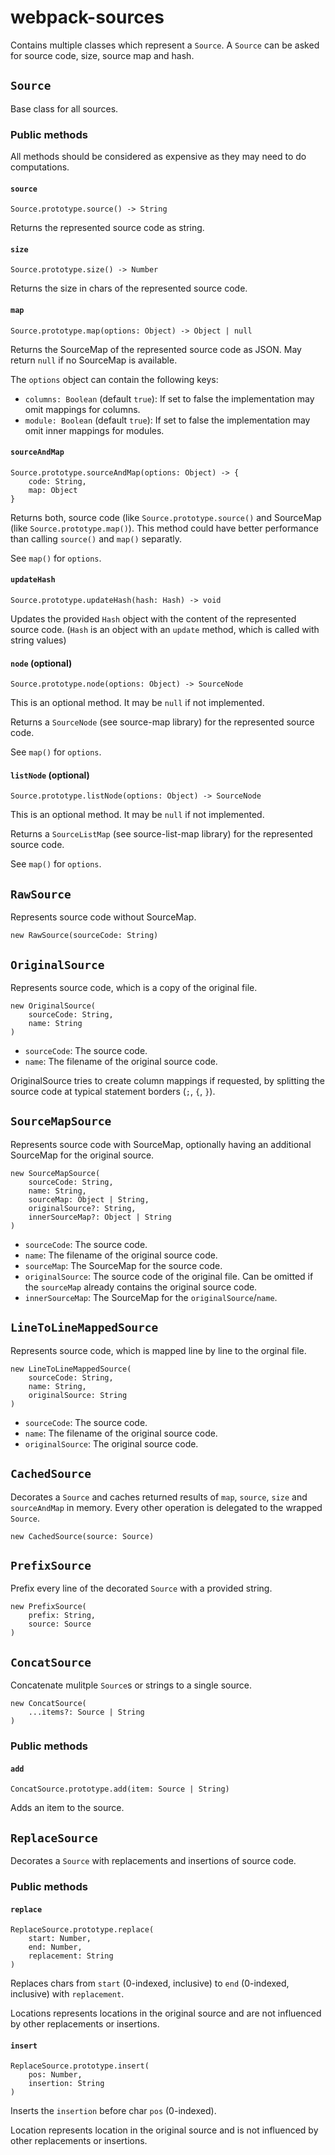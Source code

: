 webpack-sources
===============

Contains multiple classes which represent a `Source`. A `Source` can be asked for source code, size, source map and hash.

`Source`
--------

Base class for all sources.

### Public methods

All methods should be considered as expensive as they may need to do computations.

#### `source`

    Source.prototype.source() -> String

Returns the represented source code as string.

#### `size`

    Source.prototype.size() -> Number

Returns the size in chars of the represented source code.

#### `map`

    Source.prototype.map(options: Object) -> Object | null

Returns the SourceMap of the represented source code as JSON. May return `null` if no SourceMap is available.

The `options` object can contain the following keys:

-   `columns: Boolean` (default `true`): If set to false the implementation may omit mappings for columns.
-   `module: Boolean` (default `true`): If set to false the implementation may omit inner mappings for modules.

#### `sourceAndMap`

    Source.prototype.sourceAndMap(options: Object) -> {
        code: String,
        map: Object
    }

Returns both, source code (like `Source.prototype.source()` and SourceMap (like `Source.prototype.map()`). This method could have better performance than calling `source()` and `map()` separatly.

See `map()` for `options`.

#### `updateHash`

    Source.prototype.updateHash(hash: Hash) -> void

Updates the provided `Hash` object with the content of the represented source code. (`Hash` is an object with an `update` method, which is called with string values)

#### `node` (optional)

    Source.prototype.node(options: Object) -> SourceNode

This is an optional method. It may be `null` if not implemented.

Returns a `SourceNode` (see source-map library) for the represented source code.

See `map()` for `options`.

#### `listNode` (optional)

    Source.prototype.listNode(options: Object) -> SourceNode

This is an optional method. It may be `null` if not implemented.

Returns a `SourceListMap` (see source-list-map library) for the represented source code.

See `map()` for `options`.

`RawSource`
-----------

Represents source code without SourceMap.

    new RawSource(sourceCode: String)

`OriginalSource`
----------------

Represents source code, which is a copy of the original file.

    new OriginalSource(
        sourceCode: String,
        name: String
    )

-   `sourceCode`: The source code.
-   `name`: The filename of the original source code.

OriginalSource tries to create column mappings if requested, by splitting the source code at typical statement borders (`;`, `{`, `}`).

`SourceMapSource`
-----------------

Represents source code with SourceMap, optionally having an additional SourceMap for the original source.

    new SourceMapSource(
        sourceCode: String,
        name: String,
        sourceMap: Object | String,
        originalSource?: String,
        innerSourceMap?: Object | String
    )

-   `sourceCode`: The source code.
-   `name`: The filename of the original source code.
-   `sourceMap`: The SourceMap for the source code.
-   `originalSource`: The source code of the original file. Can be omitted if the `sourceMap` already contains the original source code.
-   `innerSourceMap`: The SourceMap for the `originalSource`/`name`.

`LineToLineMappedSource`
------------------------

Represents source code, which is mapped line by line to the orginal file.

    new LineToLineMappedSource(
        sourceCode: String,
        name: String,
        originalSource: String
    )

-   `sourceCode`: The source code.
-   `name`: The filename of the original source code.
-   `originalSource`: The original source code.

`CachedSource`
--------------

Decorates a `Source` and caches returned results of `map`, `source`, `size` and `sourceAndMap` in memory. Every other operation is delegated to the wrapped `Source`.

    new CachedSource(source: Source)

`PrefixSource`
--------------

Prefix every line of the decorated `Source` with a provided string.

    new PrefixSource(
        prefix: String,
        source: Source
    )

`ConcatSource`
--------------

Concatenate mulitple `Source`s or strings to a single source.

    new ConcatSource(
        ...items?: Source | String
    )

### Public methods

#### `add`

    ConcatSource.prototype.add(item: Source | String)

Adds an item to the source.

`ReplaceSource`
---------------

Decorates a `Source` with replacements and insertions of source code.

### Public methods

#### `replace`

    ReplaceSource.prototype.replace(
        start: Number,
        end: Number,
        replacement: String
    )

Replaces chars from `start` (0-indexed, inclusive) to `end` (0-indexed, inclusive) with `replacement`.

Locations represents locations in the original source and are not influenced by other replacements or insertions.

#### `insert`

    ReplaceSource.prototype.insert(
        pos: Number,
        insertion: String
    )

Inserts the `insertion` before char `pos` (0-indexed).

Location represents location in the original source and is not influenced by other replacements or insertions.
